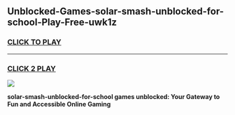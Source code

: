 
## Unblocked-Games-solar-smash-unblocked-for-school-Play-Free-uwk1z
<h3>
<a href="https://premium76.site?title=solar-smash-unblocked-for-school&ref=19M">CLICK TO PLAY</a></h3>
<hr>

<h3>
<a href="https://premium76.site?title=solar-smash-unblocked-for-school&ref=19M">CLICK 2 PLAY</a>
  
</h3>

<a href="https://premium76.site?title=solar-smash-unblocked-for-school&ref=19M"><img src="https://clearcache.store/games.png"></a>


**solar-smash-unblocked-for-school games unblocked: Your Gateway to Fun and Accessible Online Gaming**
